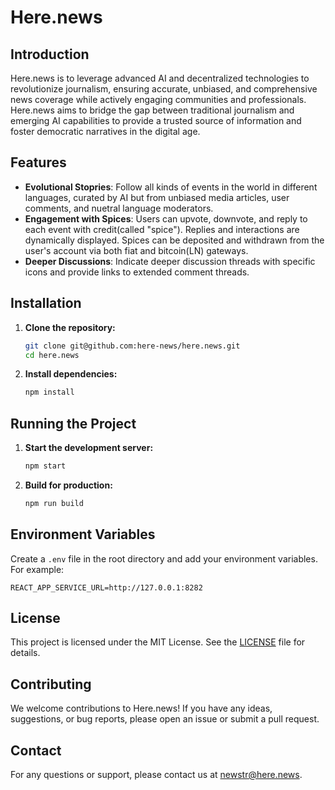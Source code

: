 # Here.news

## Introduction

Here.news is to leverage advanced AI and decentralized technologies to revolutionize journalism, ensuring accurate, unbiased, and comprehensive news coverage while actively engaging communities and professionals. Here.news aims to bridge the gap between traditional journalism and emerging AI capabilities to provide a trusted source of information and foster democratic narratives in the digital age.

## Features

- **Evolutional Stopries**: Follow all kinds of events in the world in different languages, curated by AI but from unbiased media articles, user comments, and nuetral language moderators.
- **Engagement with Spices**: Users can upvote, downvote, and reply to each event with credit(called "spice"). Replies and interactions are dynamically displayed. Spices can be deposited and withdrawn from the user's account via both fiat and bitcoin(LN) gateways.
- **Deeper Discussions**: Indicate deeper discussion threads with specific icons and provide links to extended comment threads.


## Installation

1. **Clone the repository:**
   ```bash
   git clone git@github.com:here-news/here.news.git
   cd here.news
   ```

2. **Install dependencies:**
   ```bash
   npm install
   ```

## Running the Project

1. **Start the development server:**
   ```bash
   npm start
   ```

2. **Build for production:**
   ```bash
   npm run build
   ```

## Environment Variables

Create a `.env` file in the root directory and add your environment variables. For example:
```
REACT_APP_SERVICE_URL=http://127.0.0.1:8282
```

## License

This project is licensed under the MIT License. See the [LICENSE](LICENSE) file for details.

## Contributing

We welcome contributions to Here.news! If you have any ideas, suggestions, or bug reports, please open an issue or submit a pull request.


## Contact

For any questions or support, please contact us at [newstr@here.news](mailto:newstr@here.news).

